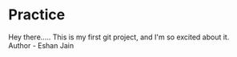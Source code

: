 # Practice
Hey there..... This is my first git project, and I'm so excited about it.
<br>
Author - Eshan Jain
